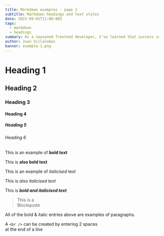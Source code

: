 ```yaml
---
title: Markdown examples - page 1
subtitle: Markdown headings and text styles
date: 2023-09-01T11:00:00Z
tags:
  - markdown
  - headings
summary: As a seasoned frontend developer, I've learned that success in React development isn't just about knowing the latest hooks or optimization techniques. It's about following core principles that consistently lead to better code, happier teams, and more maintainable applications. Here are the three laws I live by when building React applications.
author: Juan Villalobos
banner: example-1.png
---
```


# Heading 1

## Heading 2

### Heading 3

#### Heading 4

##### Heading 5

###### Heading 6

This is an example of **bold text**

This is **also bold text**

This is an example of _italicised_ text

This is _also italicised text_

This is **_bold and italicised text_**

> This is a  
> Blockquote

All of the bold & italic entries above are examples of paragraphs.

A `<br />` can be created by entering 2 spaces  
at the end of a line
